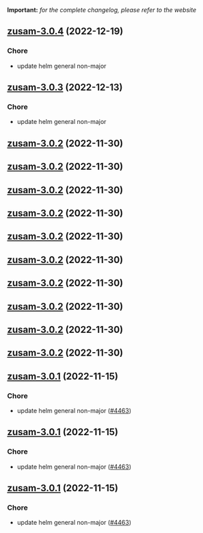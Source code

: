 **Important:**
*for the complete changelog, please refer to the website*




## [zusam-3.0.4](https://github.com/truecharts/charts/compare/zusam-3.0.3...zusam-3.0.4) (2022-12-19)

### Chore

- update helm general non-major
  
  


## [zusam-3.0.3](https://github.com/truecharts/charts/compare/zusam-3.0.2...zusam-3.0.3) (2022-12-13)

### Chore

- update helm general non-major
  
  


## [zusam-3.0.2](https://github.com/truecharts/charts/compare/zusam-3.0.1...zusam-3.0.2) (2022-11-30)




## [zusam-3.0.2](https://github.com/truecharts/charts/compare/zusam-3.0.1...zusam-3.0.2) (2022-11-30)




## [zusam-3.0.2](https://github.com/truecharts/charts/compare/zusam-3.0.1...zusam-3.0.2) (2022-11-30)




## [zusam-3.0.2](https://github.com/truecharts/charts/compare/zusam-3.0.1...zusam-3.0.2) (2022-11-30)




## [zusam-3.0.2](https://github.com/truecharts/charts/compare/zusam-3.0.1...zusam-3.0.2) (2022-11-30)




## [zusam-3.0.2](https://github.com/truecharts/charts/compare/zusam-3.0.1...zusam-3.0.2) (2022-11-30)




## [zusam-3.0.2](https://github.com/truecharts/charts/compare/zusam-3.0.1...zusam-3.0.2) (2022-11-30)




## [zusam-3.0.2](https://github.com/truecharts/charts/compare/zusam-3.0.1...zusam-3.0.2) (2022-11-30)




## [zusam-3.0.2](https://github.com/truecharts/charts/compare/zusam-3.0.1...zusam-3.0.2) (2022-11-30)




## [zusam-3.0.2](https://github.com/truecharts/charts/compare/zusam-3.0.1...zusam-3.0.2) (2022-11-30)




## [zusam-3.0.1](https://github.com/truecharts/charts/compare/zusam-3.0.0...zusam-3.0.1) (2022-11-15)

### Chore

- update helm general non-major ([#4463](https://github.com/truecharts/charts/issues/4463))
  
  


## [zusam-3.0.1](https://github.com/truecharts/charts/compare/zusam-3.0.0...zusam-3.0.1) (2022-11-15)

### Chore

- update helm general non-major ([#4463](https://github.com/truecharts/charts/issues/4463))
  
  


## [zusam-3.0.1](https://github.com/truecharts/charts/compare/zusam-3.0.0...zusam-3.0.1) (2022-11-15)

### Chore

- update helm general non-major ([#4463](https://github.com/truecharts/charts/issues/4463))
  
  
